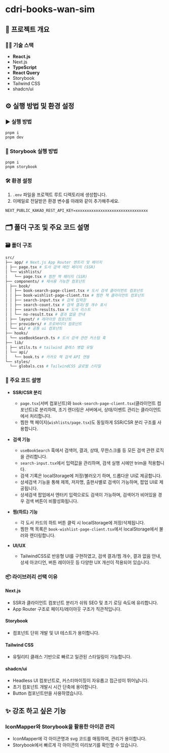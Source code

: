 # cdri-books-wan-sim

## 🧾 프로젝트 개요

### 🧑‍💻 기술 스택
- **React.js**
- Next.js
- **TypeScript**
- **React Query**
- Storybook
- Tailwind CSS
- shadcn/ui

## ⚙️ 실행 방법 및 환경 설정

### ▶️ 실행 방법
```bash
pnpm i
pnpm dev
```

### 📕 Storybook 실행 방법
```bash
pnpm i
pnpm storybook
```

### 🛠️ 환경 설정
1. `.env` 파일을 프로젝트 루트 디렉토리에 생성합니다.
2. 이메일로 전달받은 환경 변수를 아래와 같이 추가해주세요.
```env
NEXT_PUBLIC_KAKAO_REST_API_KEY=xxxxxxxxxxxxxxxxxxxxxxxxxxxxxxxx
```


## 🗂️ 폴더 구조 및 주요 코드 설명

### 🗃️ 폴더 구조
```bash
src/
├── app/ # Next.js App Router 엔트리 및 페이지
│ ├── page.tsx # 도서 검색 메인 페이지 (SSR)
│ └── wishlists/ 
│   └── page.tsx # 찜한 책 페이지 (SSR)
├── components/ # 재사용 가능한 컴포넌트
│ ├── book/
│ │ ├── book-search-page-client.tsx # 도서 검색 클라이언트 컴포넌트
│ │ ├── book-wishlist-page-client.tsx # 찜한 책 클라이언트 컴포넌트
│ │ ├── search-input.tsx # 검색 입력창
│ │ ├── search-count.tsx # 검색 결과/찜 개수 표시
│ │ ├── search-results.tsx # 도서 리스트
│ │ └── no-result.tsx # 결과 없음 안내
│ ├── layout/ # 레아아웃 컴포넌트
│ ├── providers/ # 프로바이더 컴포넌트
│ └── ui/ # 공통 ui 컴포넌트
├── hooks/
│ └── useBookSearch.ts # 도서 검색 관련 커스텀 훅
├── lib/
│ ├── utils.ts # tailwind 클래스 병합 유틸
│ └── api/
│   └── book.ts # 카카오 책 검색 API 연동
└── styles/
  └── globals.css # TailwindCSS 글로벌 스타일
```

### 🧠 주요 코드 설명

- **SSR/CSR 분리**  
  - `page.tsx`(서버 컴포넌트)와 `book-search-page-client.tsx`(클라이언트 컴포넌트)로 분리하여, 초기 렌더링은 서버에서, 상태/이벤트 관리는 클라이언트에서 처리합니다.
  - 찜한 책 페이지(`wishlists/page.tsx`)도 동일하게 SSR/CSR 분리 구조를 사용합니다.

- **검색 기능**  
  - `useBookSearch` 훅에서 검색어, 결과, 상태, 무한스크롤 등 모든 검색 관련 로직을 관리합니다.
  - `search-input.tsx`에서 입력값을 관리하며, 검색 실행 시에만 trim을 적용합니다.
  - 검색 기록은 localStorage에 저장/불러오기 하며, 드롭다운 UI로 제공합니다.
  - 상세검색 기능을 통해 제목, 저자명, 출판사별로 검색이 가능하며, 팝업 UI로 제공됩니다.
  - 상세검색 팝업에서 엔터키 입력으로도 검색이 가능하며, 검색어가 비어있을 경우 검색 버튼이 비활성화됩니다.

- **찜(하트) 기능**  
  - 각 도서 카드의 하트 버튼 클릭 시 localStorage에 저장/삭제됩니다.
  - 찜한 책 목록은 `book-wishlist-page-client.tsx`에서 localStorage에서 불러와 렌더링합니다.

- **UI/UX**  
  - TailwindCSS로 반응형 UI를 구현하였고, 검색 결과/찜 개수, 결과 없음 안내, 상세 아코디언, 버튼 레이아웃 등 다양한 UX 개선이 적용되어 있습니다.

### 📦 라이브러리 선택 이유

#### Next.js
- SSR과 클라이언트 컴포넌트 분리가 쉬워 SEO 및 초기 로딩 속도에 유리합니다.
- App Router 구조로 페이지/레이아웃 구조가 직관적입니다.

#### Storybook
- 컴포넌트 단위 개발 및 UI 테스트가 용이합니다.

#### Tailwind CSS
- 유틸리티 클래스 기반으로 빠르고 일관된 스타일링이 가능합니다.

#### shadcn/ui
- Headless UI 컴포넌트로, 커스터마이징이 자유롭고 접근성이 뛰어납니다.
- 초기 컴포넌트 개발시 시간 단축에 용이합니다.
- Button 컴포넌트만을 사용하였습니다.

## ✨ 강조 하고 싶은 기능

### IconMapper와 Storybook을 활용한 아이콘 관리
- IconMapper에 각 아이콘명과 svg 코드를 매핑하여, 관리가 용이합니다.
- Storybook에서 빠르게 각 아이콘의 미리보기를 확인할 수 있습니다.
